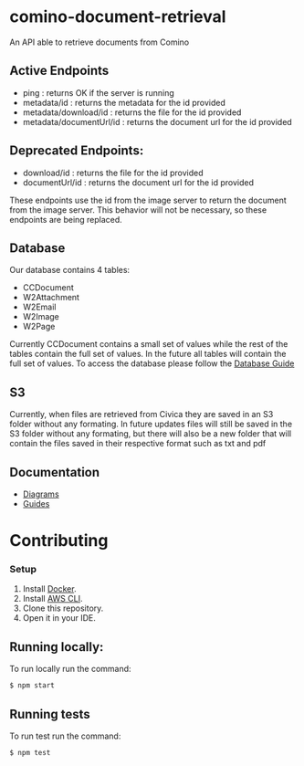 # comino-document-retrieval
An API able to retrieve documents from Comino

## Active Endpoints

- ping : returns OK if the server is running
- metadata/id : returns the metadata for the id provided
- metadata/download/id : returns the file for the id provided
- metadata/documentUrl/id : returns the document url for the id provided

## Deprecated Endpoints:
- download/id : returns the file for the id provided
- documentUrl/id : returns the document url for the id provided

These endpoints use the id from the image server to return the document from the image server.
This behavior will not be necessary, so these endpoints are being replaced.

## Database
Our database contains 4 tables:
 - CCDocument
 - W2Attachment
 - W2Email
 - W2Image
 - W2Page

Currently CCDocument contains a small set of values while the rest of the tables contain the full set of values. 
In the future all tables will contain the full set of values.
To access the database please follow the [Database Guide](docs/diagrams/comino-document-retrieval-poc-sequence-diagram.svg)

## S3
Currently, when files are retrieved from Civica they are saved in an S3 folder without any formating.
In future updates files will still be saved in the S3 folder without any formating, 
but there will also be a new folder that will contain the files saved in their respective format 
such as txt and pdf

## Documentation
- [Diagrams](/docs/diagrams)
- [Guides](/docs/guides)



# Contributing

### Setup

1. Install [Docker][docker-download].
2. Install [AWS CLI][aws-cli].
3. Clone this repository.
4. Open it in your IDE.


## Running locally:
To run locally run the command:
```sh
$ npm start
```

## Running tests
To run test run the command:
```sh
$ npm test
```

[docker-download]: https://www.docker.com/products/docker-desktop
[aws-cli]: https://aws.amazon.com/cli/